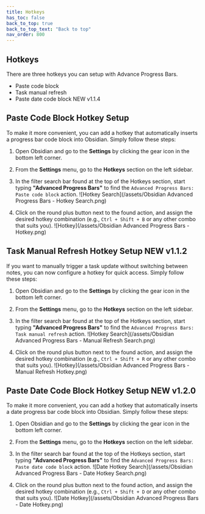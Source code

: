 ```yaml
---
title: Hotkeys
has_toc: false
back_to_top: true
back_to_top_text: "Back to top"
nav_order: 800
---
```


## Hotkeys
There are three hotkeys you can setup with Advance Progress Bars.
- Paste code block
- Task manual refresh
- Paste date code block <span class="label label-green badge">NEW v1.1.4</span>

## Paste Code Block Hotkey Setup
To make it more convenient, you can add a hotkey that automatically inserts a progress bar code block into Obsidian. Simply follow these steps:

1. Open Obsidian and go to the **Settings** by clicking the gear icon in the bottom left corner.
2. From the **Settings** menu, go to the **Hotkeys** section on the left sidebar.
3. In the filter search bar found at the top of the Hotkeys section, start typing **"Advanced Progress Bars"** to find the `Advanced Progress Bars: Paste code block` action.
![Hotkey Search](/assets/Obsidian Advanced Progress Bars - Hotkey Search.png)

5. Click on the round plus button next to the found action, and assign the desired hotkey combination (e.g., `Ctrl + Shift + B` or any other combo that suits you).
![Hotkey](/assets/Obsidian Advanced Progress Bars - Hotkey.png)


## Task Manual Refresh Hotkey Setup <span class="label label-grey badge">NEW v1.1.2</span>
If you want to manually trigger a task update without switching between notes, you can now configure a hotkey for quick access.  Simply follow these steps:

1. Open Obsidian and go to the **Settings** by clicking the gear icon in the bottom left corner.
2. From the **Settings** menu, go to the **Hotkeys** section on the left sidebar.
3. In the filter search bar found at the top of the Hotkeys section, start typing **"Advanced Progress Bars"** to find the `Advanced Progress Bars: Task manual refresh` action.
![Hotkey Search](/assets/Obsidian Advanced Progress Bars - Manual Refresh Search.png)

4. Click on the round plus button next to the found action, and assign the desired hotkey combination (e.g., `Ctrl + Shift + R` or any other combo that suits you).
![Hotkey](/assets/Obsidian Advanced Progress Bars - Manual Refresh Hotkey.png)


## Paste Date Code Block Hotkey Setup <span class="label label-green badge">NEW v1.2.0</span>
To make it more convenient, you can add a hotkey that automatically inserts a date progress bar code block into Obsidian. Simply follow these steps:

1. Open Obsidian and go to the **Settings** by clicking the gear icon in the bottom left corner.
2. From the **Settings** menu, go to the **Hotkeys** section on the left sidebar.
3. In the filter search bar found at the top of the Hotkeys section, start typing **"Advanced Progress Bars"** to find the `Advanced Progress Bars: Paste date code block` action.
![Date Hotkey Search](/assets/Obsidian Advanced Progress Bars - Date Hotkey Search.png)

4. Click on the round plus button next to the found action, and assign the desired hotkey combination (e.g., `Ctrl + Shift + D` or any other combo that suits you).
![Date Hotkey](/assets/Obsidian Advanced Progress Bars - Date Hotkey.png)